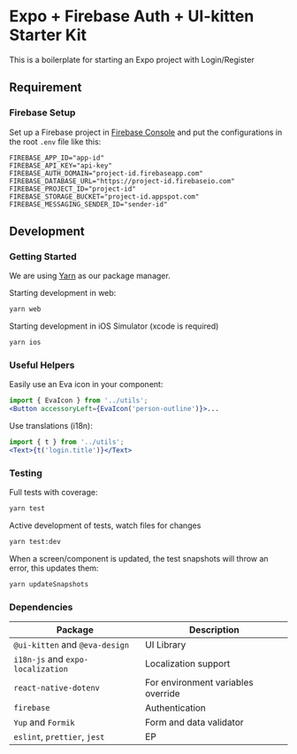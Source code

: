 # Expo + Firebase Auth + UI-kitten Starter Kit

This is a boilerplate for starting an Expo project with Login/Register

## Requirement

### Firebase Setup

Set up a Firebase project in [Firebase Console](http://console.firebase.google.com/) and put the configurations in the root `.env` file like this:

```
FIREBASE_APP_ID="app-id"
FIREBASE_API_KEY="api-key"
FIREBASE_AUTH_DOMAIN="project-id.firebaseapp.com"
FIREBASE_DATABASE_URL="https://project-id.firebaseio.com"
FIREBASE_PROJECT_ID="project-id"
FIREBASE_STORAGE_BUCKET="project-id.appspot.com"
FIREBASE_MESSAGING_SENDER_ID="sender-id"
```

## Development

### Getting Started

We are using [Yarn](https://yarnpkg.com) as our package manager.

Starting development in web:

```bash
yarn web
```

Starting development in iOS Simulator (xcode is required)

```bash
yarn ios
```

### Useful Helpers

Easily use an Eva icon in your component:

```jsx
import { EvaIcon } from '../utils';
<Button accessoryLeft={EvaIcon('person-outline')}>...
```

Use translations (i18n):

```jsx
import { t } from '../utils';
<Text>{t('login.title')}</Text>
```

### Testing

Full tests with coverage:

```bash
yarn test
```

Active development of tests, watch files for changes

```bash
yarn test:dev
```

When a screen/component is updated, the test snapshots will throw an error, this updates them:

```bash
yarn updateSnapshots
```

### Dependencies

Package | Description
-|-
`@ui-kitten` and `@eva-design` | UI Library
`i18n-js` and `expo-localization` | Localization support
`react-native-dotenv` | For environment variables override
`firebase` | Authentication
`Yup` and `Formik` | Form and data validator
`eslint`, `prettier`, `jest` | EP
